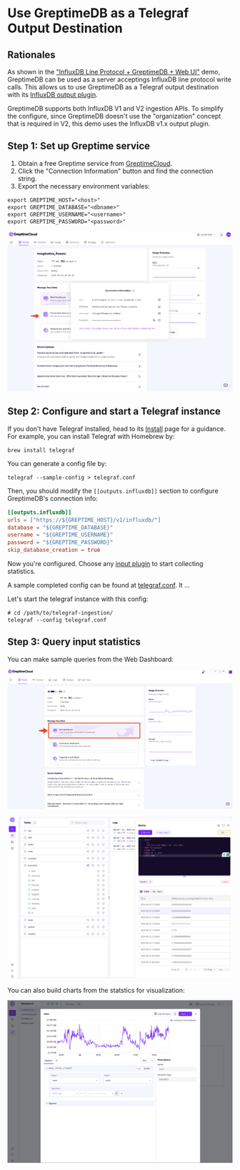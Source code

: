 # Use GreptimeDB as a Telegraf Output Destination

## Rationales

As shown in the ["InfluxDB Line Protocol + GreptimeDB + Web UI"](/influxdb-lineprotocol) demo, GreptimeDB can be used as a server acceptings InfluxDB line protocol write calls. This allows us to use GreptimeDB as a Telegraf output destination with its [InfluxDB output plugin](https://github.com/influxdata/telegraf/blob/master/plugins/outputs/influxdb/README.md).

GreptimeDB supports both InfluxDB V1 and V2 ingestion APIs. To simplify the configure, since GreptimeDB doesn't use the "organization" concept that is required in V2, this demo uses the InfluxDB v1.x output plugin.

## Step 1: Set up Greptime service

1. Obtain a free Greptime service from [GreptimeCloud](https://console.greptime.cloud/). 
2. Click the "Connection Information" button and find the connection string.
3. Export the necessary environment variables:

```shell
export GREPTIME_HOST="<host>"
export GREPTIME_DATABASE="<dbname>"
export GREPTIME_USERNAME="<username>"
export GREPTIME_PASSWORD="<password>"
```

![Connection](/media/conninfo.png)

## Step 2: Configure and start a Telegraf instance

If you don't have Telegraf installed, head to its [Install](https://docs.influxdata.com/telegraf/v1/install/) page for a guidance. For example, you can install Telegraf with Homebrew by:

```shell
brew install telegraf
```

You can generate a config file by:

```shell
telegraf --sample-config > telegraf.conf
```

Then, you should modify the `[[outputs.influxdb]]` section to configure GreptimeDB's connection info:

```toml
[[outputs.influxdb]]
urls = ["https://${GREPTIME_HOST}/v1/influxdb/"]
database = "${GREPTIME_DATABASE}"
username = "${GREPTIME_USERNAME}"
password = "${GREPTIME_PASSWORD}"
skip_database_creation = true
```

Now you're configured. Choose any [input plugin](https://docs.influxdata.com/telegraf/v1/plugins/) to start collecting statistics.

A sample completed config can be found at [telegraf.conf](telegraf.conf). It ...

Let's start the telegraf instance with this config:

```shell
# cd /path/to/telegraf-ingestion/
telegraf --config telegraf.conf
```

## Step 3: Query input statistics

You can make sample queries from the Web Dashboard:

![Portal](/media/portal.png)

![Dashboard](media/dashboard.png)

You can also build charts from the statstics for visualization:

![Workbench](media/panels.png)
